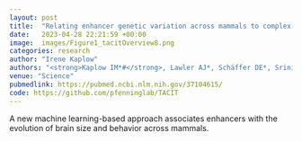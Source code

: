 ```yaml
---
layout: post
title:  "Relating enhancer genetic variation across mammals to complex phenotypes using machine learning."
date:   2023-04-28 22:21:59 +00:00
image:  images/Figure1_tacitOverview8.png
categories: research
author: "Irene Kaplow"
authors: "<strong>Kaplow IM*#</strong>, Lawler AJ*, Schäffer DE*, Srinivasan C, Sestili HH, Wirthlin ME, Phan BN, Prasad K, Brown AR, Zhang X, Foley K, Genereux DP, Zoonomia Consortium, Karlsson EK, Lindblad-Toh K, Meyer WK, Pfenning AR#"
venue: "Science"
pubmedlink: https://pubmed.ncbi.nlm.nih.gov/37104615/
code: https://github.com/pfenninglab/TACIT
---
```

A new machine learning-based approach associates enhancers with the evolution of brain size and behavior across mammals.
